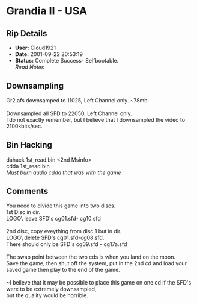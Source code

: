 # Grandia II - USA

## Rip Details

- **User:** Cloud1921
- **Date:** 2001-09-22 20:53:19
- **Status:** Complete Success- Selfbootable.<br />*Read Notes*<br />

## Downsampling

Gr2.afs downsamped to 11025, Left Channel only. ~78mb<br /><br />Downsampled all SFD to 22050, Left Channel only.<br />I do not exactly remember, but I believe that I downsampled the video to 2100kbits/sec.<br />

## Bin Hacking

dahack 1st_read.bin <2nd Msinfo><br />cdda 1st_read.bin<br />*Must burn audio cdda that was with the game*

## Comments

You need to divide this game into two discs.<br />1st Disc in dir.<br />LOGO\ leave SFD's cg01.sfd- cg10.sfd<br /><br />2nd disc, copy eveything from disc 1 but in dir.<br />LOGO\ delete SFD's cg01.sfd-cg08.sfd.<br />There should only be SFD's cg09.sfd - cg17a.sfd<br /><br />The swap point between the two cds is when you land on the moon. <br />Save the game, then shut off the system, put in the 2nd cd and load your saved game then play to the end of the game.<br /><br />~I believe that it may be possible to place this game on one cd if the SFD's were to be extremely downsampled,<br />but the quality would be horrible.

